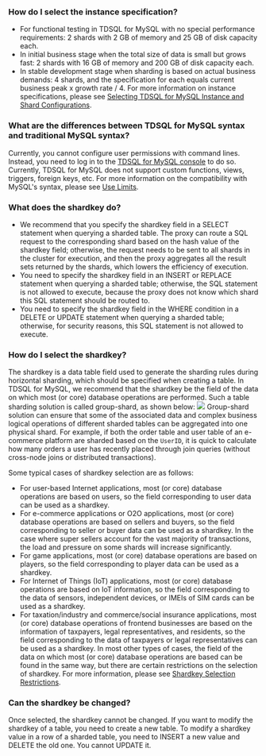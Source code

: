 ### How do I select the instance specification?
- For functional testing in TDSQL for MySQL with no special performance requirements: 2 shards with 2 GB of memory and 25 GB of disk capacity each.
- In initial business stage when the total size of data is small but grows fast: 2 shards with 16 GB of memory and 200 GB of disk capacity each.
- In stable development stage when sharding is based on actual business demands: 4 shards, and the specification for each equals current business peak x growth rate / 4.
For more information on instance specifications, please see [Selecting TDSQL for MySQL Instance and Shard Configurations](https://intl.cloud.tencent.com/document/product/1042/33354).

### What are the differences between TDSQL for MySQL syntax and traditional MySQL syntax?
Currently, you cannot configure user permissions with command lines. Instead, you need to log in to the [TDSQL for MySQL console](https://console.cloud.tencent.com/dcdb) to do so.
Currently, TDSQL for MySQL does not support custom functions, views, triggers, foreign keys, etc.
For more information on the compatibility with MySQL's syntax, please see [Use Limits](https://intl.cloud.tencent.com/document/product/1042/33356).

### What does the shardkey do?
- We recommend that you specify the shardkey field in a SELECT statement when querying a sharded table. The proxy can route a SQL request to the corresponding shard based on the hash value of the shardkey field; otherwise, the request needs to be sent to all shards in the cluster for execution, and then the proxy aggregates all the result sets returned by the shards, which lowers the efficiency of execution.
- You need to specify the shardkey field in an INSERT or REPLACE statement when querying a sharded table; otherwise, the SQL statement is not allowed to execute, because the proxy does not know which shard this SQL statement should be routed to.
- You need to specify the shardkey field in the WHERE condition in a DELETE or UPDATE statement when querying a sharded table; otherwise, for security reasons, this SQL statement is not allowed to execute.

### How do I select the shardkey?
The shardkey is a data table field used to generate the sharding rules during horizontal sharding, which should be specified when creating a table. In TDSQL for MySQL, we recommend that the shardkey be the field of the data on which most (or core) database operations are performed. Such a table sharding solution is called group-shard, as shown below:
![](https://main.qcloudimg.com/raw/f0a5b31d7c69eb34b84dbc9d57b5201a.png)
Group-shard solution can ensure that some of the associated data and complex business logical operations of different sharded tables can be aggregated into one physical shard. For example, if both the order table and user table of an e-commerce platform are sharded based on the `UserID`, it is quick to calculate how many orders a user has recently placed through join queries (without cross-node joins or distributed transactions).

Some typical cases of shardkey selection are as follows:
 - For user-based Internet applications, most (or core) database operations are based on users, so the field corresponding to user data can be used as a shardkey.
 - For e-commerce applications or O2O applications, most (or core) database operations are based on sellers and buyers, so the field corresponding to seller or buyer data can be used as a shardkey. In the case where super sellers account for the vast majority of transactions, the load and pressure on some shards will increase significantly.
 - For game applications, most (or core) database operations are based on players, so the field corresponding to player data can be used as a shardkey.
 - For Internet of Things (IoT) applications, most (or core) database operations are based on IoT information, so the field corresponding to the data of sensors, independent devices, or IMEIs of SIM cards can be used as a shardkey.
 - For taxation/industry and commerce/social insurance applications, most (or core) database operations of frontend businesses are based on the information of taxpayers, legal representatives, and residents, so the field corresponding to the data of taxpayers or legal representatives can be used as a shardkey.
In most other types of cases, the field of the data on which most (or core) database operations are based can be found in the same way, but there are certain restrictions on the selection of shardkey. For more information, please see [Shardkey Selection Restrictions](https://intl.cloud.tencent.com/document/product/1042/38506).

### Can the shardkey be changed?
Once selected, the shardkey cannot be changed. If you want to modify the shardkey of a table, you need to create a new table.
To modify a shardkey value in a row of a sharded table, you need to INSERT a new value and DELETE the old one. You cannot UPDATE it.

